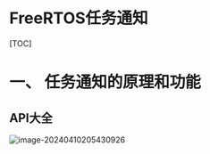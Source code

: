 # FreeRTOS任务通知

[TOC]

# 一、 任务通知的原理和功能

## API大全

![image-20240410205430926](https://zdh934.oss-cn-shenzhen.aliyuncs.com/PigGo/202404102054183.png)
